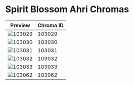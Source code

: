 # Spirit Blossom Ahri Chromas

| Preview | Chroma ID |
|---------|-----------|
| ![103029](https://raw.communitydragon.org/latest/plugins/rcp-be-lol-game-data/global/default/v1/champion-chroma-images/103/103029.png) | 103029 |
| ![103030](https://raw.communitydragon.org/latest/plugins/rcp-be-lol-game-data/global/default/v1/champion-chroma-images/103/103030.png) | 103030 |
| ![103031](https://raw.communitydragon.org/latest/plugins/rcp-be-lol-game-data/global/default/v1/champion-chroma-images/103/103031.png) | 103031 |
| ![103032](https://raw.communitydragon.org/latest/plugins/rcp-be-lol-game-data/global/default/v1/champion-chroma-images/103/103032.png) | 103032 |
| ![103033](https://raw.communitydragon.org/latest/plugins/rcp-be-lol-game-data/global/default/v1/champion-chroma-images/103/103033.png) | 103033 |
| ![103062](https://raw.communitydragon.org/latest/plugins/rcp-be-lol-game-data/global/default/v1/champion-chroma-images/103/103062.png) | 103062 |